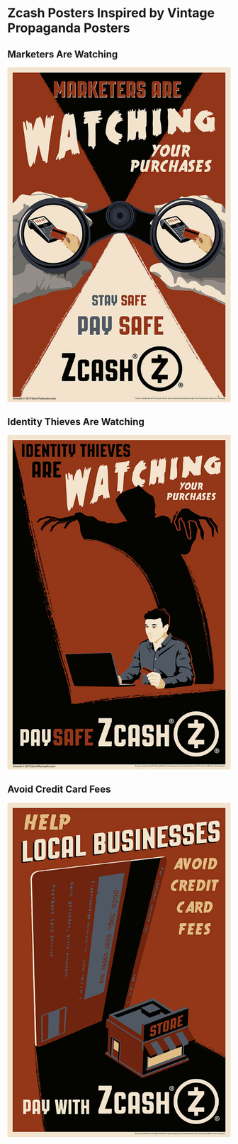 # Zcash Posters Inspired by Vintage Propaganda Posters

## Marketers Are Watching

![](/image/zcash_propaganda_marketers.jpg)

## Identity Thieves Are Watching

![](/image/zcash_propaganda_identity_thieves.jpg)

## Avoid Credit Card Fees

![](/image/zcash_propaganda_low_fees.jpg)
